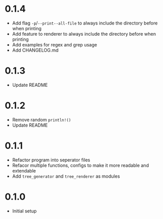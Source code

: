# 0.1.4
- Add flag `-p`/`--print--all-file` to always include the directory before when printing
- Add feature to renderer to always include the directory before when printing
- Add examples for regex and grep usage
- Add CHANGELOG.md

# 0.1.3
- Update README

# 0.1.2
- Remove random `println!()`
- Update README

# 0.1.1
- Refactor program into seperator files
- Refacor multiple functions, configs to make it more readable and extendable
- Add `tree_generator` and `tree_renderer` as modules

# 0.1.0
- Initial setup